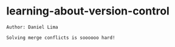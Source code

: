 # learning-about-version-control

    Author: Daniel Lima

    Solving merge conflicts is soooooo hard!